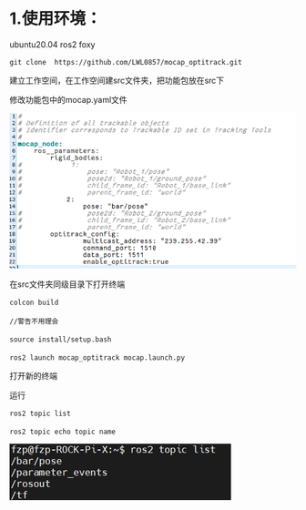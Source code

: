 # 1.使用环境：

ubuntu20.04 ros2 foxy



```
git clone  https://github.com/LWL0857/mocap_optitrack.git
```

建立工作空间，在工作空间建src文件夹，把功能包放在src下

修改功能包中的mocap.yaml文件

![微信截图_20230422191323](image/%E5%BE%AE%E4%BF%A1%E6%88%AA%E5%9B%BE_20230422191323.png)

在src文件夹同级目录下打开终端

```
colcon build

//警告不用理会

source install/setup.bash

ros2 launch mocap_optitrack mocap.launch.py
```

打开新的终端

运行

```
ros2 topic list

ros2 topic echo topic name 
```

![微信截图_20230422191538](image/%E5%BE%AE%E4%BF%A1%E6%88%AA%E5%9B%BE_20230422191538.png)